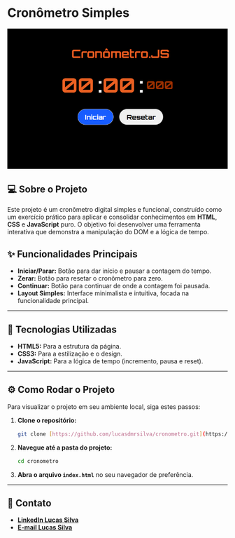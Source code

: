 # Cronômetro Simples

![Capa do Projeto](https://raw.githubusercontent.com/lucasdmrsilva/cronometro/main/assets/capa-readme.png)

## 💻 Sobre o Projeto

Este projeto é um cronômetro digital simples e funcional, construído como um exercício prático para aplicar e consolidar conhecimentos em **HTML**, **CSS** e **JavaScript** puro. O objetivo foi desenvolver uma ferramenta interativa que demonstra a manipulação do DOM e a lógica de tempo.

## ✨ Funcionalidades Principais

* **Iniciar/Parar:** Botão para dar início e pausar a contagem do tempo.
* **Zerar:** Botão para resetar o cronômetro para zero.
* **Continuar:** Botão para continuar de onde a contagem foi pausada.
* **Layout Simples:** Interface minimalista e intuitiva, focada na funcionalidade principal.

---

## 🚀 Tecnologias Utilizadas

* **HTML5:** Para a estrutura da página.
* **CSS3:** Para a estilização e o design.
* **JavaScript:** Para a lógica de tempo (incremento, pausa e reset).

---

## ⚙️ Como Rodar o Projeto

Para visualizar o projeto em seu ambiente local, siga estes passos:

1.  **Clone o repositório:**
    ```bash
    git clone [https://github.com/lucasdmrsilva/cronometro.git](https://github.com/lucasdmrsilva/cronometro.git)
    ```
2.  **Navegue até a pasta do projeto:**
    ```bash
    cd cronometro
    ```
3.  **Abra o arquivo `index.html`** no seu navegador de preferência.

---

## 🤝 Contato

* **[LinkedIn Lucas Silva](https://www.linkedin.com/in/lucasmrsilva)**
* **[E-mail Lucas Silva](mailto:lucasmrsilva1198@gmail.com)**
